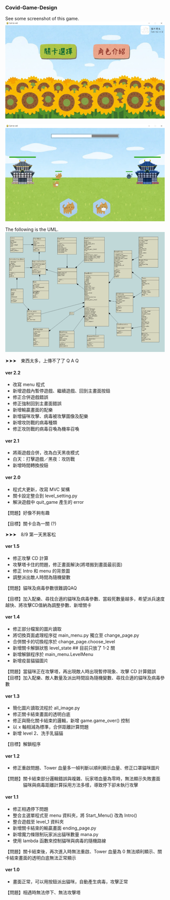### Covid-Game-Design
See some screenshot of this game.
![screenshot of game1](https://github.com/Rou-Yi/Covid-Game-Design-0812/blob/main/01.png?raw=true)

![screenshot of game2](https://github.com/Rou-Yi/Covid-Game-Design-0812/blob/main/02.png?raw=true)

The following is the UML.
![UML](https://github.com/Rou-Yi/Covid-Game-Design-0812/blob/main/UML%20for%202.0.jpg?raw=true)


➤➤➤　東西太多，上傳不了了 Q A Q  

#### ver 2.2
* 改寫 menu 程式
* 新增遊戲內暫停遊戲、繼續遊戲、回到主畫面按鈕
* 修正合併遊戲錯誤
* 修正強制回到主畫面錯誤
* 新增輸贏畫面的配樂
* 新增貓咪攻擊、病毒被攻擊圖像及配樂
* 新增攻防戰的病毒種類
* 修正攻防戰的病毒召喚為機率召喚

#### ver 2.1
* 將兩遊戲合併，改為白天黑夜模式
* 白天：打擊遊戲／黑夜：攻防戰
* 新增時間轉換按鈕

#### ver 2.0
* 程式大更新，改寫 MVC 架構
* 關卡設定整合到 level_setting.py
* 解決遊戲中 quit_game 產生的 error  

【問題】好像不夠有趣  

【目標】關卡合為一關 (?)  
  
  
➤➤➤　8/9 第一天黑客松 
  
#### ver 1.5
* 修正攻擊 CD 計算
* 攻擊塔卡住的問題，修正畫面解決(將塔搬到畫面最前面)
* 修正 Intro 和 menu 的背景圖
* 調整派出敵人時間為隨機變數  

【問題】貓咪及病毒參數很難調QAQ  

【目標】加入配樂、尋找合適的貓咪及病毒參數、當殺死數量越多，希望派兵速度越快、將攻擊CD值納為調整參數、新增關卡  
  
#### ver 1.4 
* 修正部分檔案的圖片讀取
* 將切換頁面處理程序從 main_menu.py 獨立至 change_page.py
* 合併關卡的切換程序於 change_page.choose_level 
* 新增關卡解鎖狀態 level_state  ## 目前只放了 1-2 關
* 新增解鎖程序於 main_menu.LevelMenu
* 新增疫苗貓貓圖片  

【問題】當貓咪正在攻擊塔，再出現敵人時出現暫停現象、攻擊 CD 計算錯誤  
【目標】加入配樂、敵人數量及派出時間設為隨機變數、尋找合適的貓咪及病毒參數  
  
#### ver 1.3 
* 簡化圖片讀取流程於 all_image.py
* 修正關卡結束畫面的透明白底
* 修正與簡化關卡結束的邏輯，新增 game.game_over() 控制
* 以 x 軸相減為標準，合併距離計算問題
* 新增 level 2、洗手乳貓貓  

【目標】解鎖程序
  
#### ver 1.2 
* 修正重啟問題、Tower 血量多一幀判斷以順利顯示血量、修正口罩貓咪圖片  

【問題】關卡結束部分邏輯錯誤與複雜、玩家塔血量為零時，無法顯示失敗畫面  
　　　　貓咪與病毒距離計算採用方法多樣，導致停下卻未執行攻擊  
  
#### ver 1.1 
* 修正相遇停下問題
* 整合主選單程式至 menu 資料夾，將 Start_Menu() 改為 Intro()
* 整合遊戲至 level_1 資料夾
* 新增關卡結束的輸贏畫面 ending_page.py
* 新增魔力條限制玩家派出貓咪數量 mana.py
* 使用 lambda 函數來控制貓咪與病毒的隨機路線  

【問題】關卡結束後，再次進入時無法重啟、Tower 血量為 0 無法順利顯示、關卡結束畫面的透明白底無法正常顯示  
  
#### ver 1.0 
* 畫面正常，可以用按鈕派出貓咪，自動產生病毒，攻擊正常  

【問題】相遇時無法停下、無法攻擊塔  

